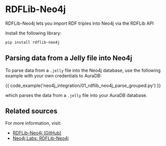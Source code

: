 # RDFLib-Neo4j

RDFLib-Neo4j lets you import RDF triples into Neo4j via the RDFLib API

Install the following library:  

```bash
pip install rdflib-neo4j
```

## Parsing data from a Jelly file into Neo4j

To parse data from a `.jelly` file into the Neo4j database, use the following example with your own credentials to AuraDB:

{{ code_example('neo4j_integration/01_rdflib_neo4j_parse_grouped.py') }}

which parses the data from a `.jelly` file into your AuraDB database.

## Related sources

For more information, visit:

- [RDFLib-Neo4j (GitHub)](https://github.com/neo4j-labs/rdflib-neo4j)
- [Neo4j Labs: RDFLib-Neo4j](https://neo4j.com/labs/rdflib-neo4j/)